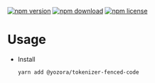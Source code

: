 [![npm version](https://img.shields.io/npm/v/@yozora/tokenizer-fenced-code.svg)](https://www.npmjs.com/package/@yozora/tokenizer-fenced-code)
[![npm download](https://img.shields.io/npm/dm/@yozora/tokenizer-fenced-code.svg)](https://www.npmjs.com/package/@yozora/tokenizer-fenced-code)
[![npm license](https://img.shields.io/npm/l/@yozora/tokenizer-fenced-code.svg)](https://www.npmjs.com/package/@yozora/tokenizer-fenced-code)


# Usage

  * Install
    ```shell
    yarn add @yozora/tokenizer-fenced-code
    ```
